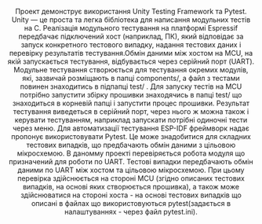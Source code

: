 <p align="center">
  Проект демонструє використання Unity Testing Framework та Pytest. Unity — це проста та легка бібліотека для написання модульних тестів на C. Реалізація модульного тестування на платформі Espressif передбачає підключений хост (наприклад, ПК), який відповідає за запуск конкретного тестового випадку, надання тестових даних і перевірку результатів тестування.Обмін даними між хостом на MCU, на якій запускається тестування, відбувається через серійний порт (UART). Модульне тестування створюється для тестування окремих модулів, які, зазвичай розміщають в папці components/, а файл з тестами повинен знаходитись в підпапці test/ . Для запуску тестів на MCU потрібно запустити збірку прошивки знаходячись в папці test/ що знаходиться в корневій папці і запустити процес прошивки. Результат тестування виведеться в серійний порт, через нього ж можна також і керувати тестуванням, наприклад запускати потрібні одиночні тести через меню. Для автоматизації тестування ESP-IDF фреймворк надає пропонує використовувати Pytest. Це може знадобитися для складних тестових випадків, що предбачають обмін даними з цільовою мікросхемою. В даномму проекті перевіряється робота модуля що призначений для роботи по UART. Тестові випадки передбачають обмін даними по UART між хостом та цільовою мікросхемою. При цьому перевірка здійснюється на стороні MCU (згідно описаних тестових випадків, на основі яких створюється прошивка), а також може здійснюватися на стороні хоста - на основі тестових випадків що описані в файлах що використовуються pytest(задається в налаштуваннях - через файл pytest.ini).
</p>
